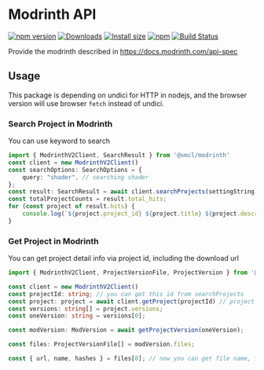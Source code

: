 # Modrinth API

[![npm version](https://img.shields.io/npm/v/@xmcl/modrinth.svg)](https://www.npmjs.com/package/@xmcl/modrinth)
[![Downloads](https://img.shields.io/npm/dm/@xmcl/modrinth.svg)](https://npmjs.com/@xmcl/modrinth)
[![Install size](https://packagephobia.now.sh/badge?p=@xmcl/modrinth)](https://packagephobia.now.sh/result?p=@xmcl/modrinth)
[![npm](https://img.shields.io/npm/l/@xmcl/minecraft-launcher-core.svg)](https://github.com/voxelum/minecraft-launcher-core-node/blob/master/LICENSE)
[![Build Status](https://github.com/voxelum/minecraft-launcher-core-node/workflows/Build/badge.svg)](https://github.com/Voxelum/minecraft-launcher-core-node/actions?query=workflow%3ABuild)

Provide the modrinth described in https://docs.modrinth.com/api-spec

## Usage

This package is depending on undici for HTTP in nodejs, and the browser version will use browser `fetch` instead of undici.

### Search Project in Modrinth

You can use keyword to search

```ts
import { ModrinthV2Client, SearchResult } from '@xmcl/modrinth'
const client = new ModrinthV2Client()
const searchOptions: SearchOptions = {
    query: "shader", // searching shader
};
const result: SearchResult = await client.searchProjects(settingString);
const totalProjectCounts = result.total_hits;
for (const project of result.hits) {
    console.log(`${project.project_id} ${project.title} ${project.description}`); // print project info
}
```

### Get Project in Modrinth

You can get project detail info via project id, including the download url

```ts
import { ModrinthV2Client, ProjectVersionFile, ProjectVersion } from '@xmcl/modrinth'

const client = new ModrinthV2Client()
const projectId: string; // you can get this id from searchProjects
const project: project = await client.getProject(projectId) // project details
const versions: string[] = project.versions;
const oneVersion: string = versions[0];

const modVersion: ModVersion = await getProjectVersion(oneVersion);

const files: ProjectVersionFile[] = modVersion.files;

const { url, name, hashes } = files[0]; // now you can get file name, file hashes and download url of the file
```